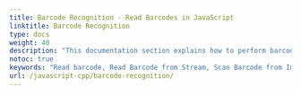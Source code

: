 ```yaml
---
title: Barcode Recognition - Read Barcodes in JavaScript
linktitle: Barcode Recognition
type: docs
weight: 40
description: "This documentation section explains how to perform barcode recognition in Aspose.BarCode for JavaScript via C++"
notoc: true
keywords: "Read barcode, Read Barcode from Stream, Scan Barcode from Image, Many Barcodes in One Image, Read PDF417 Barcode, Aspose.BarCode, Read Barcode JavaScript"
url: /javascript-cpp/barcode-recognition/
---
```

 